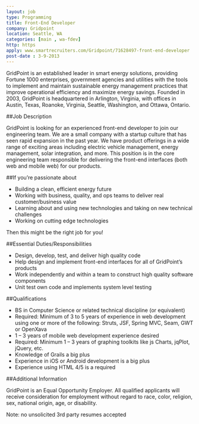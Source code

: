 ```yaml
---
layout: job
type: Programming
title: Front-End Developer
company: Gridpoint
location: Seattle, WA
categories: [main , wa-fdev]
http: https
apply: www.smartrecruiters.com/Gridpoint/71628497-front-end-developer
post-date : 3-9-2013
---
```


GridPoint is an established leader in smart energy solutions, providing Fortune 1000 enterprises, government agencies and utilities with the tools to implement and maintain sustainable energy management practices that improve operational efficiency and maximize energy savings. Founded in 2003, GridPoint is headquartered in Arlington, Virginia, with offices in Austin, Texas, Roanoke, Virginia, Seattle, Washington, and Ottawa, Ontario.

##Job Description

GridPoint is looking for an experienced front-end developer to join our engineering team. We are a small company with a startup culture that has seen rapid expansion in the past year. We have product offerings in a wide range of exciting areas including electric vehicle management, energy management, solar integration, and more. This position is in the core engineering team responsible for delivering the front-end interfaces (both web and mobile web) for our products.

##If you’re passionate about

* Building a clean, efficient energy future
* Working with business, quality, and ops teams to deliver real customer/business value
* Learning about and using new technologies and taking on new technical challenges
* Working on cutting edge technologies

Then this might be the right job for you!

##Essential Duties/Responsibilities

* Design, develop, test, and deliver high quality code
* Help design and implement front-end interfaces for all of GridPoint’s products
* Work independently and within a  team to construct high quality software components
* Unit test own code and implements system level testing

##Qualifications

* BS in Computer Science or related technical discipline (or equivalent)
* Required: Minimum of 3 to 5 years of experience in web development using one or more of the following: Struts, JSF, Spring MVC, Seam, GWT or OpenXava
* 1 – 3 years of mobile web development experience desired
* Required: Minimum 1 – 3 years of graphing toolkits like js Charts, jqPlot, jQuery, etc.
* Knowledge of Grails a big plus
* Experience in iOS or Android development is a big plus
* Experience using HTML 4/5 is a required

##Additional Information

GridPoint is an Equal Opportunity Employer. All qualified applicants will receive consideration for employment without regard to race, color, religion, sex, national origin, age, or disability.


Note: no unsolicited 3rd party resumes accepted
